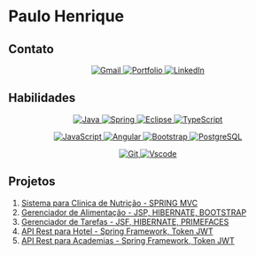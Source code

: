 
# Paulo Henrique 


## Contato
<p align="center">
  <a href="mailto:paulohsantos281096@gmail.com">
    <img src="https://img.shields.io/badge/Gmail-333333?style=for-the-badge&logo=gmail&logoColor=red" alt="Gmail">
  </a>
  <a href="https://paulohenriquejavaweb.com.br">
    <img src="https://img.shields.io/badge/Portfolio-FF5722?style=for-the-badge&logo=todoist&logoColor=white" alt="Portfolio">
  </a>
  <a href="https://www.linkedin.com/in/SEUUSERNAME/">
    <img src="https://img.shields.io/badge/LinkedIn-0077B5?style=for-the-badge&logo=linkedin&logoColor=white" alt="LinkedIn">
  </a>
</p>



## Habilidades
<p align="center">
  <a href="https://www.java.com/">
    <img src="https://img.shields.io/badge/java-%23ED8B00.svg?style=for-the-badge&logo=openjdk&logoColor=white" alt="Java">
  </a>
  <a href="https://spring.io/">
    <img src="https://img.shields.io/badge/spring-%236DB33F.svg?style=for-the-badge&logo=spring&logoColor=white" alt="Spring">
  </a>
  <a href="https://www.eclipse.org/">
    <img src="https://img.shields.io/badge/Eclipse-FE7A16.svg?style=for-the-badge&logo=Eclipse&logoColor=white" alt="Eclipse">
  </a>
  <a href="https://www.typescriptlang.org/">
    <img src="https://img.shields.io/badge/TypeScript-007ACC?style=for-the-badge&logo=typescript&logoColor=white" alt="TypeScript">
  </a>
</p>

<p align="center">
  <a href="https://developer.mozilla.org/en-US/docs/Web/JavaScript">
    <img src="https://img.shields.io/badge/JavaScript-F7DF1E?style=for-the-badge&logo=javascript&logoColor=black" alt="JavaScript">
  </a>
  <a href="https://angular.io/">
    <img src="https://img.shields.io/badge/Angular-DD0031?style=for-the-badge&logo=angular&logoColor=white" alt="Angular">
  </a>
  <a href="https://getbootstrap.com/">
    <img src="https://img.shields.io/badge/-boostrap-0D1117?style=for-the-badge&logo=bootstrap&labelColor=0D1117" alt="Bootstrap">
  </a>
  <a href="https://www.postgresql.org/">
    <img src="https://img.shields.io/badge/PostgreSQL-000?style=for-the-badge&logo=postgresql" alt="PostgreSQL">
  </a>
</p>

<p align="center">
  <a href="https://git-scm.com/">
    <img src="https://img.shields.io/badge/GIT-E44C30?style=for-the-badge&logo=git&logoColor=white" alt="Git">
  </a>
  <a href="https://code.visualstudio.com/">
    <img src="https://img.shields.io/badge/Vscode-007ACC?style=for-the-badge&logo=visual-studio-code&logoColor=white" alt="Vscode">
  </a>
</p>


## Projetos
1. [Sistema para Clinica de Nutrição - SPRING MVC](https://github.com/paulohenr96/sistemaClinicaNutricao)
2. [Gerenciador de Alimentação - JSP, HIBERNATE, BOOTSTRAP](https://github.com/paulohenr96/ProjetoAlimentos)
3. [Gerenciador de Tarefas - JSF, HIBERNATE, PRIMEFACES](https://github.com/paulohenr96/gerenciador-tarefas)
4.  [API Rest para Hotel - Spring Framework, Token JWT](https://github.com/paulohenr96/api_reservas_hotel)
5. [API Rest para Academias - Spring Framework, Token JWT](https://github.com/paulohenr96/api-academia)




